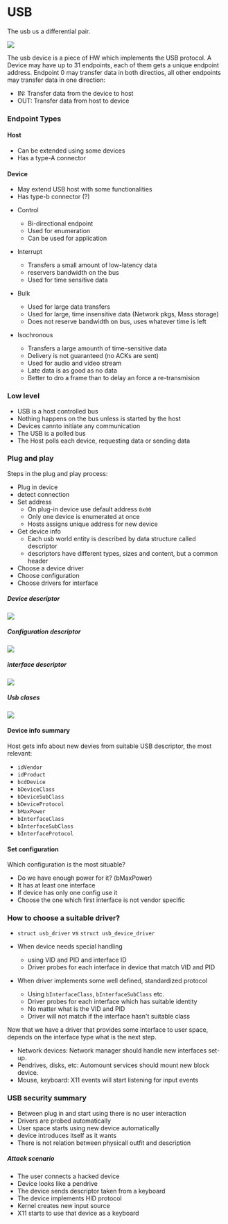 # USB

The usb us a differential pair. 

![](./imgs/usb_wire.png)



The usb device is a piece of HW which implements the USB protocol.
A Device may have up to 31 endpoints, each of them gets a unique endpoint address.
Endpoint 0 may transfer data in both directios, all other endpoints may transfer
data in one direction:

- IN: Transfer data from the device to host
- OUT: Transfer data from host to device

### Endpoint Types

#### Host

* Can be extended using some devices
* Has a type-A connector

#### Device

* May extend USB host with some functionalities
* Has type-b connector (?)

- Control
  - Bi-directional endpoint
  - Used for enumeration
  - Can be used for application

- Interrupt
  - Transfers a small amount of low-latency data
  - reservers bandwidth on the bus
  - Used for time sensitive data

- Bulk
  - Used for large data transfers
  - Used for large, time insensitive data (Network pkgs, Mass storage)
  - Does not reserve bandwidth on bus, uses whatever time is left

- Isochronous
  - Transfers a large amounth of time-sensitive data
  - Delivery is not guaranteed (no ACKs are sent)
  - Used for audio and video stream
  - Late data is as good as no data
  - Better to dro a frame than to delay an force a re-transmision


### Low level

- USB is a host controlled bus
- Nothing happens on the bus unless is started by the host
- Devices cannto initiate any communication
- The USB is a polled bus
- The Host polls each device, requesting data or sending data


### Plug and play

Steps in the plug and play process:

- Plug in device 
- detect connection
- Set address
  - On plug-in device use default address `0x00`
  - Only one device is enumerated at once
  - Hosts assigns unique address for new device
- Get device info
  - Each usb world entity is described by data structure called descriptor
  - descriptors have different types, sizes and content, but a common header
- Choose a device driver 
- Choose configuration
- Choose drivers for interface

##### Device descriptor

![](./imgs/device_descriptor.png)

##### Configuration descriptor

![](./imgs/configuration_descriptor.png)

##### interface descriptor

![](./imgs/iface_descriptor.png)

##### Usb clases

![](./imgs/usb_classes.png)

#### Device info summary

Host gets info about new devies from suitable USB descriptor, the most relevant:

- `idVendor`
- `idProduct`
- `bcdDevice`
- `bDeviceClass`
- `bDeviceSubClass`
- `bDeviceProtocol`
- `bMaxPower`
- `bInterfaceClass`
- `bInterfaceSubClass`
- `bInterfaceProtocol`

#### Set configuration

Which configuration is the most situable?

- Do we have enough power for it? (bMaxPower)
- It has at least one interface
- If device has only one config use it
- Choose the one which first interface is not vendor specific


### How to choose a suitable driver?

- `struct usb_driver` vs `struct usb_device_driver`

- When device needs special handling
  - using VID and PID and interface ID
  - Driver probes for each interface in device that match VID and PID
- When driver implements some well defined, standardized protocol
  - Using `bInterfaceClass`, `bInterfaceSubClass` etc.
  - Driver probes for each interface which has suitable identity
  - No matter what is the VID and PID
  - Driver will not match if the interface hasn't suitable class


Now that we have a driver that provides some interface to user space,
depends on the interface type what is the next step.

- Network devices: Network manager should handle new interfaces set-up.
- Pendrives, disks, etc: Automount services should mount new block device.
- Mouse, keyboard: X11 events will start listening for input events

### USB security summary

* Between plug in and start using there is no user interaction
* Drivers are probed automatically
* User space starts using new device automatically
* device introduces itself as it wants
* There is not relation between physicall outfit and description

##### Attack scenario

* The user connects a hacked device
* Device looks like a pendrive
* The device sends descriptor taken from a keyboard
* The device implements HID protocol
* Kernel creates new input source
* X11 starts to use that device as a keyboard

